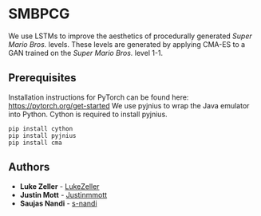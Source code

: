 # SMBPCG
We use LSTMs to improve the aesthetics of procedurally generated *Super Mario Bros.* levels. These levels are generated by applying CMA-ES to a GAN trained on the *Super Mario Bros.* level 1-1.
## Prerequisites
Installation instructions for PyTorch can be found here: https://pytorch.org/get-started
We use pyjnius to wrap the Java emulator into Python. Cython is required to install pyjnius.
```
pip install cython
pip install pyjnius
pip install cma
```

## Authors
* **Luke Zeller** - [LukeZeller](https://github.com/LukeZeller)
* **Justin Mott** - [Justinmmott](https://github.com/justinmmott)
* **Saujas Nandi** - [s-nandi](https://github.com/s-nandi)